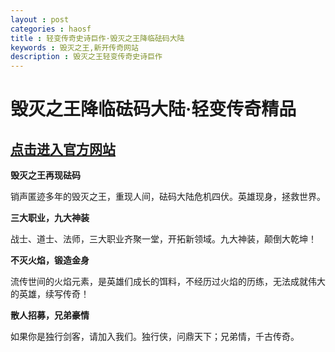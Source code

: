 ```yaml
---
layout : post
categories : haosf
title : 轻变传奇史诗巨作·毁灭之王降临砝码大陆
keywords : 毁灭之王,新开传奇网站
description : 毁灭之王轻变传奇史诗巨作
---
```

# 毁灭之王降临砝码大陆·轻变传奇精品
## [点击进入官方网站](http://cnh.hhh45.com/)

__毁灭之王再现砝码__

销声匿迹多年的毁灭之王，重现人间，砝码大陆危机四伏。英雄现身，拯救世界。

__三大职业，九大神装__

战士、道士、法师，三大职业齐聚一堂，开拓新领域。九大神装，颠倒大乾坤！

__不灭火焰，锻造金身__

流传世间的火焰元素，是英雄们成长的饵料，不经历过火焰的历练，无法成就伟大的英雄，续写传奇！

__散人招募，兄弟豪情__

如果你是独行剑客，请加入我们。独行侠，问鼎天下；兄弟情，千古传奇。

